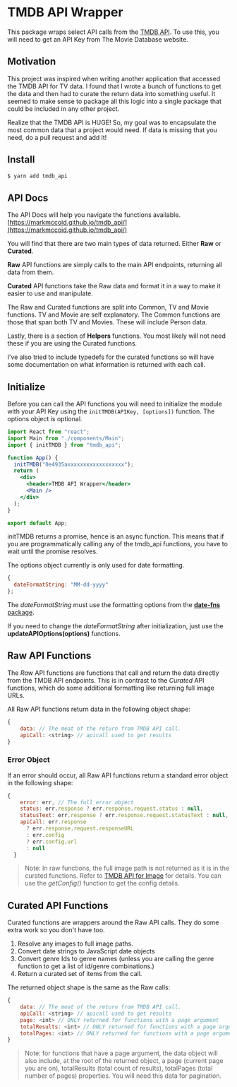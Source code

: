 # TMDB API Wrapper

This package wraps select API calls from the [TMDB API](https://developers.themoviedb.org/3/getting-started/introduction). To use this, you will need to get an API Key from The Movie Database website.

## Motivation

This project was inspired when writing another application that accessed the TMDB API for TV data.  I found that I wrote a bunch of functions to get the data and then had to curate the return data into something useful.  It seemed to make sense to package all this logic into a single package that could be included in any other project.

Realize that the TMDB API is HUGE!  So, my goal was to encapsulate the most common data that a project would need.  If data is missing that you need, do a pull request and add it!

## Install

```javascript
$ yarn add tmdb_api
```

## API Docs

The API Docs will help you navigate the functions available. [https://markmccoid.github.io/tmdb_api/](https://markmccoid.github.io/tmdb_api/)

You will find that there are two main types of data returned.  Either **Raw** or **Curated**.

**Raw** API functions are simply calls to the main API endpoints, returning all data from them.

**Curated** API functions take the Raw data and format it in a way to make it easier to use and manipulate.

The Raw and Curated functions are split into Common, TV and Movie functions.  TV and Movie are self explanatory. The Common functions are those that span both TV and Movies.  These will include Person data.

Lastly, there is a section of **Helpers** functions.  You most likely will not need these if you are using the Curated functions.

I've also tried to include typedefs for the curated functions so will have some documentation on what information is returned with each call.

## Initialize

Before you can call the API functions you will need to initialize the module with your API Key using the `initTMDB(APIKey, [options])` function.  The options object is optional.

```jsx
import React from "react";
import Main from "./components/Main";
import { initTMDB } from "tmdb_api";

function App() {
  initTMDB("0e4935axxxxxxxxxxxxxxxxxx");
  return (
    <div>
      <header>TMDB API Wrapper</header>
      <Main />
    </div>
  );
}

export default App;
```

initTMDB returns a promise, hence is an async function.  This means that if you are programmatically calling any of the tmdb_api functions, you have to wait until the promise resolves.

The options object currently is only used for date formatting.

```javascript
{
  dateFormatString: "MM-dd-yyyy"
};
```

The *dateFormatString* must use the formatting options from the [**date-fns** package](https://date-fns.org/v2.7.0/docs/format).

If you need to change the *dateFormatString* after initialization, just use the **updateAPIOptions(options)** functions.

## Raw API Functions

The _Raw_ API functions are functions that call and return the data directly from the TMDB API endpoints. This is in contrast to the _Curated_ API functions, which do some additional formatting like returning full image URLs.

All Raw API functions return data in the following object shape:

```javascript
{
    data: // The meat of the return from TMDB API call.
    apiCall: <string> // apicall used to get results
}
```

### Error Object

If an error should occur, all Raw API functions return a standard error object in the following shape:

```javascript
{
    error: err, // The full error object
    status: err.response ? err.response.request.status : null,
    statusText: err.response ? err.response.request.statusText : null,
    apiCall: err.response
      ? err.response.request.responseURL
      : err.config
      ? err.config.url
      : null
  }
```

> Note: In raw functions, the full image path is not returned as it is in the curated functions. Refer to [TMDB API for Image](https://developers.themoviedb.org/3/getting-started/images) for details. You can use the _getConfig()_ function to get the config details.

## Curated API Functions

Curated functions are wrappers around the Raw API calls. They do some extra work so you don't have too.

1. Resolve any images to full image paths.
2. Convert date strings to JavaScript date objects
3. Convert genre Ids to genre names (unless you are calling the genre function to get a list of id/genre combinations.)
4. Return a curated set of items from the call.

The returned object shape is the same as the Raw calls:

```javascript
{
    data: // The meat of the return from TMDB API call.
    apiCall: <string> // apicall used to get results
    page: <int> // ONLY returned for functions with a page argument
    totalResults: <int> // ONLY returned for functions with a page argument
    totalPages: <int> // ONLY returned for functions with a page argument
}
```

> Note: for functions that have a page argument, the data object will also include, at the root of the returned object, a page (current page you are on), totalResults (total count of results), totalPages (total number of pages) properties. You will need this data for pagination.
